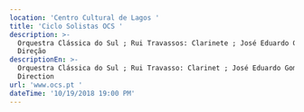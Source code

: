 ```yaml
---
location: 'Centro Cultural de Lagos '
title: 'Ciclo Solistas OCS '
description: >-
  Orquestra Clássica do Sul ; Rui Travassos: Clarinete ; José Eduardo Gomes:
  Direção 
descriptionEn: >-
  Orquestra Clássica do Sul ; Rui Travasso: Clarinet ; José Eduardo Gomes:
  Direction
url: 'www.ocs.pt '
dateTime: '10/19/2018 19:00 PM'
---
```


